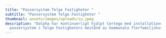 ```yaml
---
title: "Passersystem Telge Fastigheter "
subtitle: "Passersystem Telge Fastigheter "
thumbnail: assets/images/uploads/iu.jpeg
description: "Dalpha har kontinuerligt hjälpt Certego med installationerna av
  passersystem i Telge Fastigheters bestånd av kommunala flerfamiljshus. "
---
```

